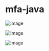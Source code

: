 # mfa-java

![image](https://github.com/user-attachments/assets/856344df-7d6f-45d9-9c2f-d625929ad95d)

![image](https://github.com/user-attachments/assets/03a582ce-5b43-4db3-a186-a7d4b3b52794)

![image](https://github.com/user-attachments/assets/8cfa1cb9-fce8-425f-8694-b5bf79149651)
